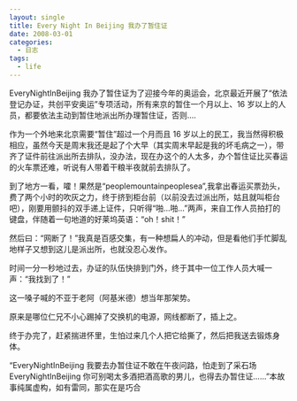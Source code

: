 ```yaml
---
layout: single
title: Every Night In Beijing 我办了暂住证
date: 2008-03-01
categories:
  - 日志
tags:
  - life
---
```


EveryNightInBeijing 我办了暂住证为了迎接今年的奥运会，北京最近开展了“依法登记办证，共创平安奥运”专项活动，所有来京的暂住一个月以上、16 岁以上的人员，都要依法主动到暂住地派出所办理暂住证，否则....

作为一个外地来北京需要“暂住”超过一个月而且 16 岁以上的民工，我当然得积极相应，虽然今天是周末我还是起了个大早（其实周末早起是我的坏毛病之一），带齐了证件前往派出所去排队，没办法，现在办这个的人太多，办个暂住证比买春运的火车票还难，听说有人带着干粮半夜就前去排队了。

到了地方一看，嚯！果然是“peoplemountainpeoplesea”,我拿出春运买票劲头，费了两个小时的吹灰之力，终于挤到柜台前（以前没去过派出所，姑且就叫柜台吧），刚要用颤抖的双手递上证件，只听得“啪...啪...”两声，来自工作人员拍打的键盘，伴随着一句地道的好莱坞英语：“oh！shit！”

然后曰：“网断了！”我真是百感交集，有一种想扁人的冲动，但是看他们手忙脚乱地样子又想到这儿是派出所，也就没忍心发作。

时间一分一秒地过去，办证的队伍快排到门外，终于其中一位工作人员大喊一声：“我找到了！”

这一嗓子喊的不亚于老阿（阿基米德）想当年那架势。

原来是哪位仁兄不小心踢掉了交换机的电源，网线都断了，插上之。

终于办完了，赶紧揣进怀里，生怕过来几个人把它给撕了，然后把我送去锻炼身体。

“EveryNightInBeijing 我要去办暂住证不敢在午夜问路，怕走到了采石场 EveryNightInBeijing 你可别喝太多酒把酒高歌的男儿，也得去办暂住证......”本故事纯属虚构，如有雷同，那实在是巧合
